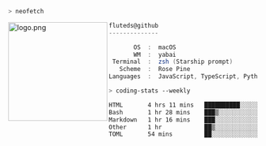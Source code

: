 ```zsh
> neofetch
```

<!--img align="left" src="https://github.com/fluteds.png" alt="logo.png" width="200"/>-->
<img align="left" src="https://external-content.duckduckgo.com/iu/?u=https%3A%2F%2F78.media.tumblr.com%2F975fca5f82161b190efdcaa05ffbd4ec%2Ftumblr_p6q6m9TJF01x3p3jmo1_500.png&f=1&nofb=1" alt="logo.png" width="200"/>

```csharp
fluteds@github
--------------

       OS  :  macOS
       WM  :  yabai
 Terminal  :  zsh (Starship prompt)  
   Scheme  :  Rose Pine  
Languages  :  JavaScript, TypeScript, Python, HTML, CSS  

```

```zsh
> coding-stats --weekly
```

<!--START_SECTION:waka-->

```txt
HTML       4 hrs 11 mins   ██████████░░░░░░░░░░░░░░░   39.52 %
Bash       1 hr 28 mins    ███▒░░░░░░░░░░░░░░░░░░░░░   13.92 %
Markdown   1 hr 16 mins    ███░░░░░░░░░░░░░░░░░░░░░░   12.03 %
Other      1 hr            ██▒░░░░░░░░░░░░░░░░░░░░░░   09.53 %
TOML       54 mins         ██░░░░░░░░░░░░░░░░░░░░░░░   08.53 %
```

<!--END_SECTION:waka-->

